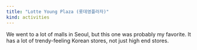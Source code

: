 ```yaml
---
title: "Lotte Young Plaza (롯데영플라자)"
kind: activities
---
```

We went to a lot of malls in Seoul, but this one was probably my favorite. It has a lot of trendy-feeling Korean stores, not just high end stores.